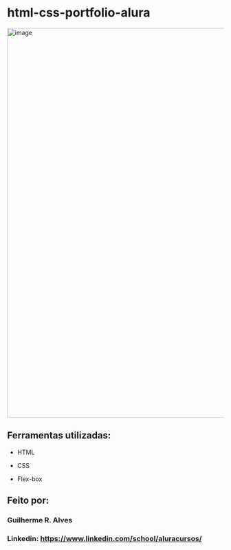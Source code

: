 # html-css-portfolio-alura

<img width="1379" height="904" alt="image" src="https://github.com/user-attachments/assets/e743780b-8af4-479e-9602-c35afb5f4cee" />

## Ferramentas utilizadas:

* HTML

* CSS

* Flex-box

## Feito por:

### Guilherme R. Alves

### Linkedin: https://www.linkedin.com/school/aluracursos/


